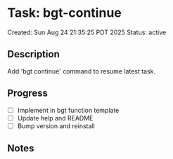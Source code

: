 # Task: bgt-continue
Created: Sun Aug 24 21:35:25 PDT 2025
Status: active

## Description
Add 'bgt continue' command to resume latest task.

## Progress
- [ ] Implement in bgt function template
- [ ] Update help and README
- [ ] Bump version and reinstall

## Notes
